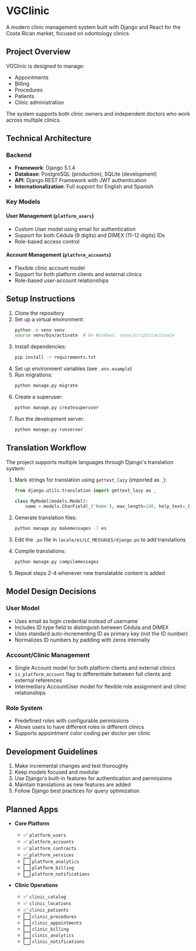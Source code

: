 # VGClinic

A modern clinic management system built with Django and React for the Costa Rican market, focused on odontology clinics.

## Project Overview

VGClinic is designed to manage:
- Appointments
- Billing
- Procedures
- Patients
- Clinic administration

The system supports both clinic owners and independent doctors who work across multiple clinics.

## Technical Architecture

### Backend
- **Framework**: Django 5.1.4
- **Database**: PostgreSQL (production), SQLite (development)
- **API**: Django REST Framework with JWT authentication
- **Internationalization**: Full support for English and Spanish

### Key Models

#### User Management (`platform_users`)
- Custom User model using email for authentication
- Support for both Cédula (9 digits) and DIMEX (11-12 digits) IDs
- Role-based access control

#### Account Management (`platform_accounts`)
- Flexible clinic account model
- Support for both platform clients and external clinics
- Role-based user-account relationships

## Setup Instructions

1. Clone the repository
2. Set up a virtual environment:
   ```bash
   python -m venv venv
   source venv/bin/activate  # On Windows: venv\Scripts\activate
   ```
3. Install dependencies:
   ```bash
   pip install -r requirements.txt
   ```
4. Set up environment variables (see `.env.example`)
5. Run migrations:
   ```bash
   python manage.py migrate
   ```
6. Create a superuser:
   ```bash
   python manage.py createsuperuser
   ```
7. Run the development server:
   ```bash
   python manage.py runserver
   ```

## Translation Workflow

The project supports multiple languages through Django's translation system:

1. Mark strings for translation using `gettext_lazy` (imported as `_`):
   ```python
   from django.utils.translation import gettext_lazy as _
   
   class MyModel(models.Model):
       name = models.CharField(_('Name'), max_length=100, help_text=_('Enter a name'))
   ```

2. Generate translation files:
   ```bash
   python manage.py makemessages -l es
   ```

3. Edit the `.po` file in `locale/es/LC_MESSAGES/django.po` to add translations

4. Compile translations:
   ```bash
   python manage.py compilemessages
   ```

5. Repeat steps 2-4 whenever new translatable content is added

## Model Design Decisions

### User Model
- Uses email as login credential instead of username
- Includes ID type field to distinguish between Cédula and DIMEX
- Uses standard auto-incrementing ID as primary key (not the ID number)
- Normalizes ID numbers by padding with zeros internally

### Account/Clinic Management
- Single Account model for both platform clients and external clinics
- `is_platform_account` flag to differentiate between full clients and external references
- Intermediary AccountUser model for flexible role assignment and clinic relationships

### Role System
- Predefined roles with configurable permissions
- Allows users to have different roles in different clinics
- Supports appointment color coding per doctor per clinic

## Development Guidelines

1. Make incremental changes and test thoroughly
2. Keep models focused and modular
3. Use Django's built-in features for authentication and permissions
4. Maintain translations as new features are added
5. Follow Django best practices for query optimization

## Planned Apps

- **Core Platform**
  - ✅ `platform_users`
  - ✅ `platform_accounts`
  - ✅ `platform_contracts`
  - ✅ `platform_services`
  - ⬜ `platform_analytics`
  - ⬜ `platform_billing`
  - ⬜ `platform_notifications`

- **Clinic Operations**
  - ✅ `clinic_catalog`
  - ✅ `clinic_locations`
  - ✅ `clinic_patients`
  - ⬜ `clinic_procedures`
  - ⬜ `clinic_appointments`
  - ⬜ `clinic_billing`
  - ⬜ `clinic_analytics`
  - ⬜ `clinic_notifications`